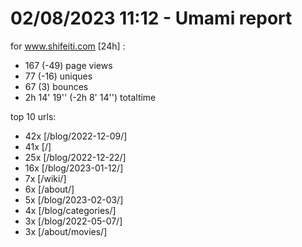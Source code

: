# 02/08/2023 11:12 - Umami report
for www.shifeiti.com [24h] :

 - 167 (-49) page views
 - 77 (-16) uniques
 - 67 (3) bounces
 - 2h 14' 19'' (-2h 8' 14'') totaltime


top 10 urls:
 - 42x [/blog/2022-12-09/]
 - 41x [/]
 - 25x [/blog/2022-12-22/]
 - 16x [/blog/2023-01-12/]
 - 7x [/wiki/]
 - 6x [/about/]
 - 5x [/blog/2023-02-03/]
 - 4x [/blog/categories/]
 - 3x [/blog/2022-05-07/]
 - 3x [/about/movies/]


